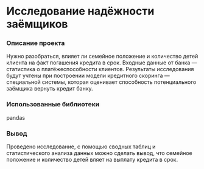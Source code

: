
# Исследование надёжности заёмщиков
### Описание проекта
Нужно разобраться, влияет ли семейное положение и количество детей клиента на факт погашения кредита в срок. Входные данные от банка — статистика о платёжеспособности клиентов.
Результаты исследования будут учтены при построении модели кредитного скоринга — специальной системы, которая оценивает способность потенциального заёмщика вернуть кредит банку.
### Использованные библиотеки 
pandas
### Вывод
Проведено исследование, с помощью сводных таблиц и статистического анализа данных можно сделать вывод, что семейное положение и количество детей вляет на выплату кредита в срок.
